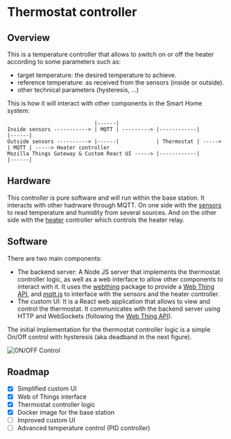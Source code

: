 # Thermostat controller

## Overview

This is a temperature controller that allows to switch on or off the heater according to some parameters such as:
- target temperature: the desired temperature to achieve.
- reference temperature: as received from the sensors (inside or outside).
- other technical parameters (hysteresis, ...)

This is how it will interact with other components in the Smart Home system:

```
                            |------|
Inside sensors -----------> | MQTT | ---------> |------------|        |------|
Outside sensors ----------> |------|            | Thermostat | -----> | MQTT | -----> Heater controller
Mozilla Things Gateway & Custom React UI -----> |------------|        |------|
```

## Hardware

This controller is pure software and will run within the base station. It interacts with other hadrware
 through MQTT. On one side with the [sensors](../portable-sensors) to read temperature and humidity from several sources. And
 on the other side with the [heater](../heater) controller which controls the heater relay.

## Software

There are two main components:

- The backend server: A Node JS server that implements the thermostat controller logic, as well as a web interface to allow other components to interact with it. It uses the [webthing](https://www.npmjs.com/package/webthing) package to provide a [Web Thing API](https://iot.mozilla.org/wot/), and [mqtt.js](https://www.npmjs.com/package/mqtt) to interface with the sensors and the heater controller.
- The custom UI: It is a React web application that allows to view and control the thermostat. It communicates with the backend server using HTTP and WebSockets (following the [Web Thing API](https://iot.mozilla.org/wot/)).

The initial implementation for the thermostat controller logic is a simple On/Off control with hysteresis (aka deadband in the next figure).

![ON/OFF Control](https://www.eurotherm.com/image/data/pid-control/PID-Control-fig1-fig2.jpg)

## Roadmap

- [x] Simplified custom UI
- [x] Web of Things interface
- [x] Thermostat controller logic
- [x] Docker image for the base station
- [ ] Improved custom UI
- [ ] Advanced temperature control (PID controller)
